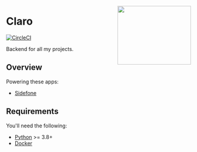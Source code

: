 <a href='https://github.com/jkrclaro/claro'><img src='https://github.com/jkrclaro/claro/blob/master/assets/logo.png' align='right' width='200' height='160' /></a>

# Claro
[![CircleCI](https://circleci.com/gh/jkrclaro/claro.svg?style=svg)](https://circleci.com/gh/jkrclaro/claro)

Backend for all my projects.

## Overview

Powering these apps:
- [Sidefone](https://www.sidefone.com)

## Requirements

You'll need the following:

- [Python](https://www.python.org/) >= 3.8+
- [Docker](https://www.docker.com/)